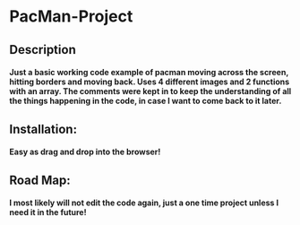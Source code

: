 # **PacMan-Project**

## **Description** 
#### Just a basic working code example of pacman moving across the screen, hitting borders and moving back. Uses 4 different images and 2 functions with an array. The comments were kept in to keep the understanding of all the things happening in the code, in case I want to come back to it later.  

## **Installation**: 
#### Easy as drag and drop into the browser!

## **Road Map**: 
#### I most likely will not edit the code again, just a one time project unless I need it in the future!

